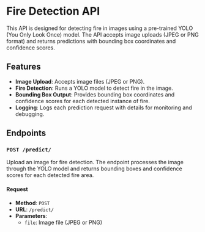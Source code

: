 # Fire Detection API

This API is designed for detecting fire in images using a pre-trained YOLO (You Only Look Once) model. The API accepts image uploads (JPEG or PNG format) and returns predictions with bounding box coordinates and confidence scores. 


## Features

- **Image Upload**: Accepts image files (JPEG or PNG).
- **Fire Detection**: Runs a YOLO model to detect fire in the image.
- **Bounding Box Output**: Provides bounding box coordinates and confidence scores for each detected instance of fire.
- **Logging**: Logs each prediction request with details for monitoring and debugging.

## Endpoints

### `POST /predict/`

Upload an image for fire detection. The endpoint processes the image through the YOLO model and returns bounding boxes and confidence scores for each detected fire area.

#### Request

- **Method**: `POST`
- **URL**: `/predict/`
- **Parameters**: 
  - `file`: Image file (JPEG or PNG)
